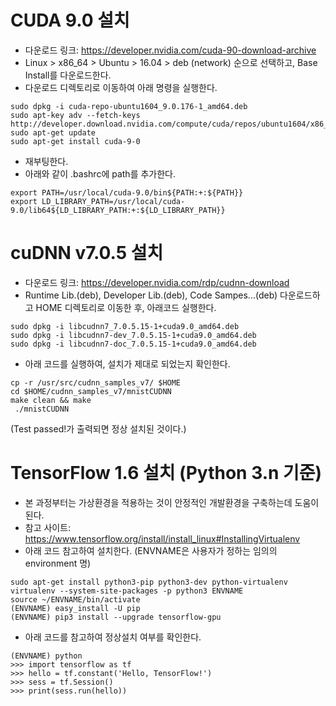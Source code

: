 # CUDA 9.0 설치
* 다운로드 링크: https://developer.nvidia.com/cuda-90-download-archive
* Linux > x86_64 > Ubuntu > 16.04 > deb (network) 순으로 선택하고, Base Install를 다운로드한다.
* 다운로드 디렉토리로 이동하여 아래 명령을 실행한다.
```
sudo dpkg -i cuda-repo-ubuntu1604_9.0.176-1_amd64.deb
sudo apt-key adv --fetch-keys http://developer.download.nvidia.com/compute/cuda/repos/ubuntu1604/x86_64/7fa2af80.pub
sudo apt-get update
sudo apt-get install cuda-9-0
```
* 재부팅한다.
* 아래와 같이 .bashrc에 path를 추가한다.
```
export PATH=/usr/local/cuda-9.0/bin${PATH:+:${PATH}}
export LD_LIBRARY_PATH=/usr/local/cuda-9.0/lib64${LD_LIBRARY_PATH:+:${LD_LIBRARY_PATH}}
```

# cuDNN v7.0.5 설치
* 다운로드 링크: https://developer.nvidia.com/rdp/cudnn-download
* Runtime Lib.(deb), Developer Lib.(deb), Code Sampes...(deb) 다운로드하고 HOME 디렉토리로 이동한 후, 아래코드 실행한다.
```
sudo dpkg -i libcudnn7_7.0.5.15-1+cuda9.0_amd64.deb
sudo dpkg -i libcudnn7-dev_7.0.5.15-1+cuda9.0_amd64.deb
sudo dpkg -i libcudnn7-doc_7.0.5.15-1+cuda9.0_amd64.deb
```
* 아래 코드를 실행하여, 설치가 제대로 되었는지 확인한다.
```
cp -r /usr/src/cudnn_samples_v7/ $HOME
cd $HOME/cudnn_samples_v7/mnistCUDNN
make clean && make
 ./mnistCUDNN
```
(Test passed!가 출력되면 정상 설치된 것이다.)

# TensorFlow 1.6 설치 (Python 3.n 기준)
* 본 과정부터는 가상환경을 적용하는 것이 안정적인 개발환경을 구축하는데 도움이 된다.
* 참고 사이트: https://www.tensorflow.org/install/install_linux#InstallingVirtualenv
* 아래 코드 참고하여 설치한다. (ENVNAME은 사용자가 정하는 임의의 environment 명)
```
sudo apt-get install python3-pip python3-dev python-virtualenv
virtualenv --system-site-packages -p python3 ENVNAME
source ~/ENVNAME/bin/activate
(ENVNAME) easy_install -U pip
(ENVNAME) pip3 install --upgrade tensorflow-gpu
```
* 아래 코드를 참고하여 정상설치 여부를 확인한다.
```
(ENVNAME) python
>>> import tensorflow as tf
>>> hello = tf.constant('Hello, TensorFlow!')
>>> sess = tf.Session()
>>> print(sess.run(hello))
```